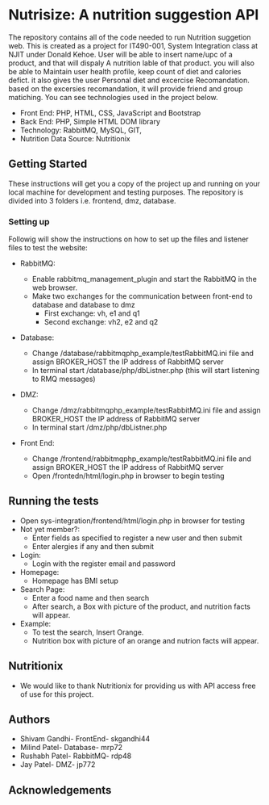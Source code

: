 # Nutrisize: A nutrition suggestion API #

The repository contains all of the code needed to run Nutrition suggetion web. This is created as a project for IT490-001, System Integration class at NJIT under Donald Kehoe. User will be able to insert name/upc of a product, and that will dispaly A nutrition lable of that product. you will also be able to Maintain user health profile, keep count of diet and calories defict. it also gives the user Personal diet and excercise Recomandation. based on the excersies recomandation, it will provide friend and group matiching. You can see technologies used in the project below.
 
 
  * Front End:              PHP, HTML, CSS, JavaScript and Bootstrap
  * Back End:               PHP, Simple HTML DOM library
  * Technology:             RabbitMQ, MySQL, GIT,
  * Nutrition Data Source:  Nutritionix
 
 ## Getting Started ##
 
These instructions will get you a copy of the project up and running on your local machine for development and testing purposes. The repository is divided into 3 folders i.e. frontend, dmz, database. 
  
### Setting up ###

Followig will show the instructions on how to set up the files and listener files to test the website:

 * RabbitMQ:
   * Enable rabbitmq_management_plugin and start the RabbitMQ in the web browser.
   * Make two exchanges for the communication between front-end to database and database to dmz
     * First exchange: vh, e1 and q1
     * Second exchange: vh2, e2 and q2
 
 * Database:
   * Change /database/rabbitmqphp_example/testRabbitMQ.ini file and assign BROKER_HOST the IP address of RabbitMQ server
   * In terminal start /database/php/dbListner.php (this will start listening to RMQ messages)
   
 * DMZ:
   * Change /dmz/rabbitmqphp_example/testRabbitMQ.ini file and assign BROKER_HOST the IP address of RabbitMQ server
   * In terminal start /dmz/php/dbListner.php 
   
 * Front End:
   * Change /frontend/rabbitmqphp_example/testRabbitMQ.ini file and assign BROKER_HOST the IP address of RabbitMQ server
   * Open /frontedn/html/login.php in browser to begin testing
   
 ## Running the tests ##
 
  * Open sys-integration/frontend/html/login.php in browser for testing
  * Not yet member?:
    * Enter fields as specified to register a new user and then submit
    * Enter alergies if any and then submit
  * Login:
    * Login with the register email and password
  * Homepage:
    * Homepage has BMI setup
  * Search Page:
    * Enter a food name and then search
    * After search, a Box with picture of the product, and nutrition facts will appear.
  * Example:
    * To test the search, Insert Orange. 
    * Nutrition box with picture of an orange and nutrion facts will appear.
## Nutritionix ##
  * We would like to thank Nutritionix for providing us with API access free of use for this project.

## Authors ##

  * Shivam Gandhi- FrontEnd- skgandhi44
  * Milind Patel- Database- mrp72
  * Rushabh Patel- RabbitMQ- rdp48
  * Jay Patel- DMZ- jp772
## Acknowledgements ##
    
